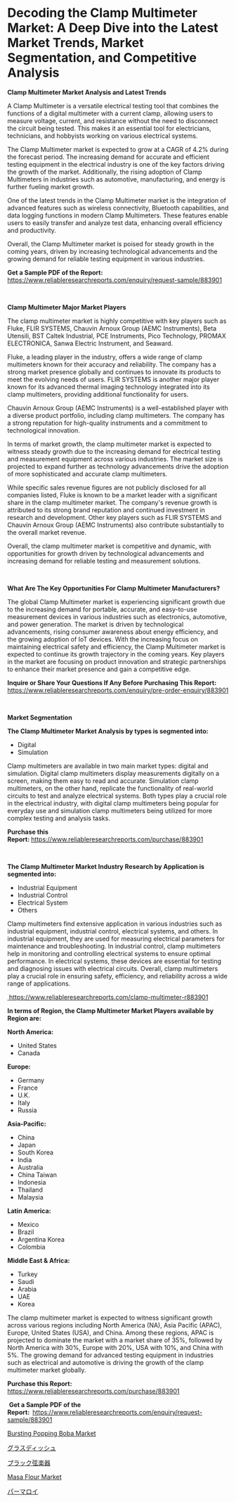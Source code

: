 <p><h1>Decoding the Clamp Multimeter Market: A Deep Dive into the Latest Market Trends, Market Segmentation, and Competitive Analysis</h1></p><p><strong>Clamp Multimeter Market Analysis and Latest Trends</strong></p>
<p><p>A Clamp Multimeter is a versatile electrical testing tool that combines the functions of a digital multimeter with a current clamp, allowing users to measure voltage, current, and resistance without the need to disconnect the circuit being tested. This makes it an essential tool for electricians, technicians, and hobbyists working on various electrical systems.</p><p>The Clamp Multimeter market is expected to grow at a CAGR of 4.2% during the forecast period. The increasing demand for accurate and efficient testing equipment in the electrical industry is one of the key factors driving the growth of the market. Additionally, the rising adoption of Clamp Multimeters in industries such as automotive, manufacturing, and energy is further fueling market growth.</p><p>One of the latest trends in the Clamp Multimeter market is the integration of advanced features such as wireless connectivity, Bluetooth capabilities, and data logging functions in modern Clamp Multimeters. These features enable users to easily transfer and analyze test data, enhancing overall efficiency and productivity.</p><p>Overall, the Clamp Multimeter market is poised for steady growth in the coming years, driven by increasing technological advancements and the growing demand for reliable testing equipment in various industries.</p></p>
<p><strong>Get a Sample PDF of the Report:&nbsp;</strong> <a href="https://www.reliableresearchreports.com/enquiry/request-sample/883901">https://www.reliableresearchreports.com/enquiry/request-sample/883901</a></p>
<p>&nbsp;</p>
<p><strong>Clamp Multimeter Major Market Players</strong></p>
<p><p>The clamp multimeter market is highly competitive with key players such as Fluke, FLIR SYSTEMS, Chauvin Arnoux Group (AEMC Instruments), Beta Utensili, BST Caltek Industrial, PCE Instruments, Pico Technology, PROMAX ELECTRONICA, Sanwa Electric Instrument, and Seaward. </p><p>Fluke, a leading player in the industry, offers a wide range of clamp multimeters known for their accuracy and reliability. The company has a strong market presence globally and continues to innovate its products to meet the evolving needs of users. FLIR SYSTEMS is another major player known for its advanced thermal imaging technology integrated into its clamp multimeters, providing additional functionality for users. </p><p>Chauvin Arnoux Group (AEMC Instruments) is a well-established player with a diverse product portfolio, including clamp multimeters. The company has a strong reputation for high-quality instruments and a commitment to technological innovation. </p><p>In terms of market growth, the clamp multimeter market is expected to witness steady growth due to the increasing demand for electrical testing and measurement equipment across various industries. The market size is projected to expand further as technology advancements drive the adoption of more sophisticated and accurate clamp multimeters.</p><p>While specific sales revenue figures are not publicly disclosed for all companies listed, Fluke is known to be a market leader with a significant share in the clamp multimeter market. The company's revenue growth is attributed to its strong brand reputation and continued investment in research and development. Other key players such as FLIR SYSTEMS and Chauvin Arnoux Group (AEMC Instruments) also contribute substantially to the overall market revenue. </p><p>Overall, the clamp multimeter market is competitive and dynamic, with opportunities for growth driven by technological advancements and increasing demand for reliable testing and measurement solutions.</p></p>
<p>&nbsp;</p>
<p><strong>What Are The Key Opportunities For Clamp Multimeter Manufacturers?</strong></p>
<p><p>The global Clamp Multimeter market is experiencing significant growth due to the increasing demand for portable, accurate, and easy-to-use measurement devices in various industries such as electronics, automotive, and power generation. The market is driven by technological advancements, rising consumer awareness about energy efficiency, and the growing adoption of IoT devices. With the increasing focus on maintaining electrical safety and efficiency, the Clamp Multimeter market is expected to continue its growth trajectory in the coming years. Key players in the market are focusing on product innovation and strategic partnerships to enhance their market presence and gain a competitive edge.</p></p>
<p><strong>Inquire or Share Your Questions If Any Before Purchasing This Report:</strong> <a href="https://www.reliableresearchreports.com/enquiry/pre-order-enquiry/883901">https://www.reliableresearchreports.com/enquiry/pre-order-enquiry/883901</a></p>
<p>&nbsp;</p>
<p><strong>Market Segmentation</strong></p>
<p><strong>The Clamp Multimeter Market Analysis by types is segmented into:</strong></p>
<p><ul><li>Digital</li><li>Simulation</li></ul></p>
<p><p>Clamp multimeters are available in two main market types: digital and simulation. Digital clamp multimeters display measurements digitally on a screen, making them easy to read and accurate. Simulation clamp multimeters, on the other hand, replicate the functionality of real-world circuits to test and analyze electrical systems. Both types play a crucial role in the electrical industry, with digital clamp multimeters being popular for everyday use and simulation clamp multimeters being utilized for more complex testing and analysis tasks.</p></p>
<p><strong>Purchase this Report:&nbsp;</strong><a href="https://www.reliableresearchreports.com/purchase/883901">https://www.reliableresearchreports.com/purchase/883901</a></p>
<p>&nbsp;</p>
<p><strong>The Clamp Multimeter Market Industry Research by Application is segmented into:</strong></p>
<p><ul><li>Industrial Equipment</li><li>Industrial Control</li><li>Electrical System</li><li>Others</li></ul></p>
<p><p>Clamp multimeters find extensive application in various industries such as industrial equipment, industrial control, electrical systems, and others. In industrial equipment, they are used for measuring electrical parameters for maintenance and troubleshooting. In industrial control, clamp multimeters help in monitoring and controlling electrical systems to ensure optimal performance. In electrical systems, these devices are essential for testing and diagnosing issues with electrical circuits. Overall, clamp multimeters play a crucial role in ensuring safety, efficiency, and reliability across a wide range of applications.</p></p>
<p><a href="https://www.reliableresearchreports.com/clamp-multimeter-r883901">&nbsp;https://www.reliableresearchreports.com/clamp-multimeter-r883901</a></p>
<p><strong>In terms of Region, the Clamp Multimeter Market Players available by Region are:</strong></p>
<p>
    <p> <strong> North America: </strong>
        <ul>
            <li>United States</li>
            <li>Canada</li>
        </ul>
        </p> 
    <p> <strong> Europe: </strong>
        <ul>
            <li>Germany</li>
            <li>France</li>
            <li>U.K.</li>
            <li>Italy</li>
            <li>Russia</li>
        </ul>
        </p> 
    <p> <strong> Asia-Pacific: </strong>
        <ul>
            <li>China</li>
            <li>Japan</li>
            <li>South Korea</li>
            <li>India</li>
            <li>Australia</li>
            <li>China Taiwan</li>
            <li>Indonesia</li>
            <li>Thailand</li>
            <li>Malaysia</li>
        </ul>
        </p> 
    <p> <strong> Latin America: </strong>
        <ul>
            <li>Mexico</li>
            <li>Brazil</li>
            <li>Argentina Korea</li>
            <li>Colombia</li>
        </ul>
        </p> 
    <p> <strong> Middle East & Africa: </strong>
        <ul>
            <li>Turkey</li>
            <li>Saudi</li>
            <li>Arabia</li>
            <li>UAE</li>
            <li>Korea</li>
        </ul>
    </p>
    </p>
<p><p>The clamp multimeter market is expected to witness significant growth across various regions including North America (NA), Asia Pacific (APAC), Europe, United States (USA), and China. Among these regions, APAC is projected to dominate the market with a market share of 35%, followed by North America with 30%, Europe with 20%, USA with 10%, and China with 5%. The growing demand for advanced testing equipment in industries such as electrical and automotive is driving the growth of the clamp multimeter market globally.</p></p>
<p><strong>Purchase this Report: </strong><a href="https://www.reliableresearchreports.com/purchase/883901">https://www.reliableresearchreports.com/purchase/883901</a></p>
<p>&nbsp;<strong>Get a Sample PDF of the Report:&nbsp;&nbsp;</strong><a href="https://www.reliableresearchreports.com/enquiry/request-sample/883901">https://www.reliableresearchreports.com/enquiry/request-sample/883901</a></p>
<p><strong></strong></p>
<p><p><a href="https://www.linkedin.com/pulse/bursting-popping-boba-market-outlook-industry-overview-forecast-atxfe?trackingId=hOuFOKMYwVvYHDOVCYKTQQ%3D%3D">Bursting Popping Boba Market</a></p><p><a href="https://medium.com/@josephmiller1959/%E3%82%AC%E3%83%A9%E3%82%B9%E8%A3%BD%E9%A3%9F%E5%99%A8%E5%B8%82%E5%A0%B4%E3%81%AF-%E5%B8%82%E5%A0%B4%E3%82%B7%E3%82%A7%E3%82%A2-%E3%82%B5%E3%82%A4%E3%82%BA-%E3%81%8A%E3%82%88%E3%81%B32031%E5%B9%B4%E3%81%BE%E3%81%A7%E3%81%AE%E4%BA%88%E6%B8%AC%E3%81%AB%E7%84%A6%E7%82%B9%E3%82%92%E5%BD%93%E3%81%A6%E3%81%A6%E3%81%84%E3%81%BE%E3%81%99-a89c487c4fb3">グラスディッシュ</a></p><p><a href="https://medium.com/@jarredmertz53/%E6%92%A5%E5%BC%A6%E6%A5%BD%E5%99%A8%E5%B8%82%E5%A0%B4%E3%81%AE%E8%A6%8F%E6%A8%A1%E3%81%A8%E5%B8%82%E5%A0%B4%E5%8B%95%E5%90%91-%E5%AE%8C%E5%85%A8%E3%81%AA%E7%94%A3%E6%A5%AD%E6%A6%82%E8%A6%81-2024%E5%B9%B4%E3%81%8B%E3%82%892031%E5%B9%B4%E3%81%BE%E3%81%A7-a5d8cc9e2064">プラック弦楽器</a></p><p><a href="https://www.linkedin.com/pulse/masa-flour-market-report-reveals-latest-trends-growth-45whe?trackingId=wQs2aoJqUBktxT7KyNRf1A%3D%3D">Masa Flour Market</a></p><p><a href="https://github.com/hilmi-2a/Market-Research-Report-List-1/blob/main/662273629973.md">パーマロイ</a></p></p>